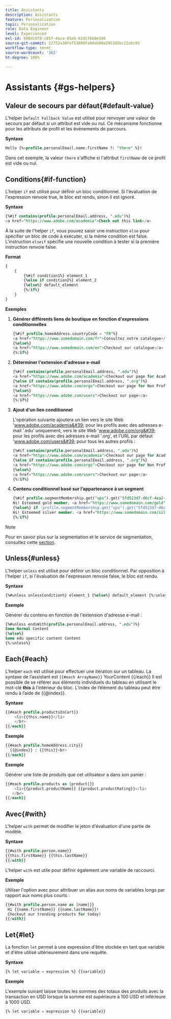 ```yaml
---
title: Assistants
description: Assistants
feature: Personalization
topic: Personalization
role: Data Engineer
level: Experienced
exl-id: b08dc0f8-c85f-4aca-85eb-92dc76b0e588
source-git-commit: 22752a30fef53808fa9deb80a2053d5bc22abc95
workflow-type: tm+mt
source-wordcount: '362'
ht-degree: 100%

---
```


# Assistants {#gs-helpers}

## Valeur de secours par défaut{#default-value}

L’helper `Default Fallback Value` est utilisé pour renvoyer une valeur de secours par défaut si un attribut est vide ou nul. Ce mécanisme fonctionne pour les attributs de profil et les événements de parcours.

**Syntaxe**

```sql
Hello {%=profile.personalEmail.name.firstName ?: "there" %}!
```

Dans cet exemple, la valeur `there` s&#39;affiche si l&#39;attribut `firstName` de ce profil est vide ou nul.

## Conditions{#if-function}

L&#39;helper `if` est utilisé pour définir un bloc conditionnel.
Si l&#39;évaluation de l&#39;expression renvoie true, le bloc est rendu, sinon il est ignoré.

**Syntaxe**

```sql
{%#if contains(profile.personalEmail.address, ".edu")%}
<a href="https://www.adobe.com/academia">Check out this link</a>
```

À la suite de l&#39;helper `if`, vous pouvez saisir une instruction `else` pour spécifier un bloc de code à exécuter, si la même condition est false.
L&#39;instruction `elseif` spécifie une nouvelle condition à tester si la première instruction renvoie false.


**Format**

```sql
{
    {
        {%#if condition1%} element_1 
        {%else if condition2%} element_2 
        {%else%} default_element 
        {%/if%}
    }
}
```

**Exemples**

1. **Générer différents liens de boutique en fonction d&#39;expressions conditionnelles**

   ```sql
   {%#if profile.homeAddress.countryCode = "FR"%}
   <a href="https://www.somedomain.com/fr">Consultez notre catalogue</a>
   {%else%}
   <a href="https://www.somedomain.com/en">Checkout our catalogue</a>
   {%/if%}
   ```

1. **Déterminer l&#39;extension d&#39;adresse e-mail**

   ```sql
   {%#if contains(profile.personalEmail.address, ".edu")%}
   <a href="https://www.adobe.com/academia">Checkout our page for Academia personals</a>
   {%else if contains(profile.personalEmail.address, ".org")%}
   <a href="https://www.adobe.com/orgs">Checkout our page for Non Profits</a>
   {%else%}
   <a href="https://www.adobe.com/users">Checkout our page</a>
   {%/if%}
   ```

1. **Ajout d&#39;un lien conditionnel**

   L&#39;opération suivante ajoutera un lien vers le site Web &#39;www.adobe.com/academia&#39; pour les profils avec des adresses e-mail &#39;.edu&#39; uniquement, vers le site Web &#39;www.adobe.com/org&#39; pour les profils avec des adresses e-mail &#39;.org&#39;, et l&#39;URL par défaut &#39;www.adobe.com/users&#39; pour tous les autres profils :

   ```sql
   {%#if contains(profile.personalEmail.address, ".edu")%}
   <a href="https://www.adobe.com/academia">Checkout our page for Academia personals</a>
   {%else if contains(profile.personalEmail.address, ".org")%}
   <a href="https://www.adobe.com/orgs">Checkout our page for Non Profits</a>
   {%else%}
   <a href="https://www.adobe.com/users">Checkout our page</a>
   {%/if%}
   ```

1. **Contenu conditionnel basé sur l’appartenance à un segment**

   ```sql
   {%#if profile.segmentMembership.get("ups").get("5fd513d7-d6cf-4ea2-856a-585150041a8b").status = "existing"%}
   Hi! Esteemed gold member. <a href="https://www.somedomain.com/gold">Checkout your exclusive perks </a>
   {%else%} if 'profile.segmentMembership.get("ups").get("5fd513d7-d6cf-4ea2-856a-585150041a8c").status = "existing"'%}
   Hi! Esteemed silver member. <a href="https://www.somedomain.com/silver">Checkout your exclusive perks </a>
   {%/if%}
   ```

>[!NOTE]
>
>Pour en savoir plus sur la segmentation et le service de segmentation, consultez cette [section](../../segment/about-segments.md).


## Unless{#unless}

L&#39;helper `unless` est utilisé pour définir un bloc conditionnel. Par opposition à l&#39;helper `if`, si l&#39;évaluation de l&#39;expression renvoie false, le bloc est rendu.

**Syntaxe**

```sql
{%#unless unlessCondition%} element_1 {%else%} default_element {%/unless%}
```

**Exemple**

Générer du contenu en fonction de l&#39;extension d&#39;adresse e-mail :

```sql
{%#unless endsWith(profile.personalEmail.address, ".edu")%}
Some Normal Content
{%else%}
Some edu specific content Content
{%/unless%}
```

## Each{#each}

L&#39;helper `each` est utilisé pour effectuer une itération sur un tableau.
La syntaxe de l’assistant est ```{{#each ArrayName}}``` YourContent {{/each}}
Il est possible de se référer aux éléments individuels du tableau en utilisant le mot-clé **this** à l’intérieur du bloc. L’index de l’élément du tableau peut être rendu à l’aide de {{@index}}.

**Syntaxe**

```sql
{{#each profile.productsInCart}}
    <li>{{this.name}}</li>
    </br>
{{/each}}
```

**Exemple**

```sql
{{#each profile.homeAddress.city}}
  {{@index}} : {{this}}<br>
{{/each}}
```

**Exemple**

Générer une liste de produits que cet utilisateur a dans son panier :

```sql
{{#each profile.products as |product|}}
    <li>{{product.productName}} {{product.productRating}}</li>
   </br>
{{/each}}
```

## Avec{#with}

L&#39;helper `with` permet de modifier le jeton d&#39;évaluation d&#39;une partie de modèle.

**Syntaxe**

```sql
{{#with profile.person.name}}
{{this.firstName}} {{this.lastName}}
{{/with}}
```

L&#39;helper `with` est utile pour définir également une variable de raccourci.

**Exemple**

Utiliser l&#39;option avec pour attribuer un alias aux noms de variables longs par rapport aux noms plus courts :

```sql
{{#with profile.person.name as |name|}}
 Hi {{name.firstName}} {{name.lastName}}!
 Checkout our trending products for today!
{{/with}}
```

## Let{#let}

La fonction `let` permet à une expression d&#39;être stockée en tant que variable et d&#39;être utilisé ultérieurement dans une requête.

**Syntaxe**

```sql
{% let variable = expression %} {{variable}}
```

**Exemple**

L&#39;exemple suivant laisse toutes les sommes des totaux des produits avec la transaction en USD lorsque la somme est supérieure à 100 USD et inférieure à 1000 USD.

```sql
{% let variable = expression %} {{variable}}
```
